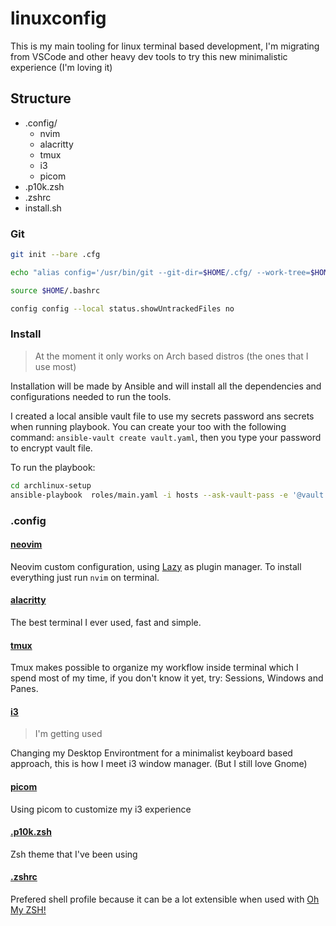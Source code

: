 # linuxconfig

This is my main tooling for linux terminal based development, I'm migrating from VSCode and other heavy dev tools to try this new minimalistic experience (I'm loving it)

## Structure

- .config/
  - nvim
  - alacritty
  - tmux
  - i3
  - picom
- .p10k.zsh
- .zshrc
- install.sh

### Git

```bash
git init --bare .cfg

echo "alias config='/usr/bin/git --git-dir=$HOME/.cfg/ --work-tree=$HOME'" >> $HOME/.bashrc

source $HOME/.bashrc

config config --local status.showUntrackedFiles no
```

### Install

> At the moment it only works on Arch based distros (the ones that I use most)

Installation will be made by Ansible and will install all the dependencies and configurations needed to run the tools.

I created a local ansible vault file to use my secrets password ans secrets when running playbook. You can create your too with the following command: `ansible-vault create vault.yaml`, then you type your password to encrypt vault file.

To run the playbook:

```bash
cd archlinux-setup
ansible-playbook  roles/main.yaml -i hosts --ask-vault-pass -e '@vault.yaml'
```

### .config

#### [neovim](https://neovim.io/)

Neovim custom configuration, using [Lazy](https://github.com/folke/lazy.nvim) as plugin manager. To install everything just run `nvim` on terminal.

#### [alacritty](https://alacritty.org/)

The best terminal I ever used, fast and simple.

#### [tmux](https://github.com/tmux/tmux)

Tmux makes possible to organize my workflow inside terminal which I spend most of my time, if you don't know it yet, try: Sessions, Windows and Panes.

#### [i3](https://i3wm.org/)

> I'm getting used

Changing my Desktop Environtment for a minimalist keyboard based approach, this is how I meet i3 window manager. (But I still love Gnome)

#### [picom](https://wiki.archlinux.org/title/picom)

Using picom to customize my i3 experience

#### [.p10k.zsh](https://github.com/romkatv/powerlevel10k)

Zsh theme that I've been using

#### [.zshrc](https://github.com/ohmyzsh/ohmyzsh/wiki/Installing-ZSH)

Prefered shell profile because it can be a lot extensible when used with [Oh My ZSH!](https://github.com/ohmyzsh/ohmyzsh)
